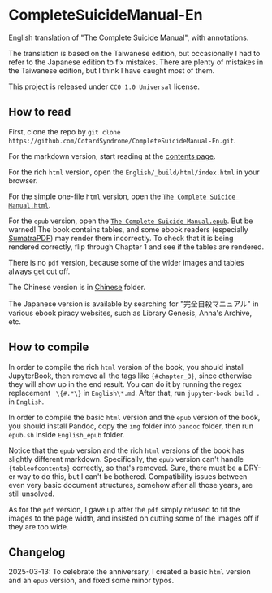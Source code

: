 # CompleteSuicideManual-En

English translation of "The Complete Suicide Manual", with annotations.

The translation is based on the Taiwanese edition, but occasionally I had to refer to the Japanese edition to fix mistakes. There are plenty of mistakes in the Taiwanese edition, but I think I have caught most of them.

This project is released under `CC0 1.0 Universal` license.

## How to read

First, clone the repo by `git clone https://github.com/CotardSyndrome/CompleteSuicideManual-En.git`.

For the markdown version, start reading at the [contents page](English/contents.md).

For the rich `html` version, open the `English/_build/html/index.html` in your browser.

For the simple one-file `html` version, open the [`The Complete Suicide Manual.html`](English_epub/The%20Complete%20Suicide%20Manual.html).

For the `epub` version, open the [`The Complete Suicide Manual.epub`](English_epub/The%20Complete%20Suicide%20Manual.epub). But be warned! The book contains tables, and some ebook readers (especially [SumatraPDF](https://github.com/sumatrapdfreader/sumatrapdf/issues/2272)) may render them incorrectly. To check that it is being rendered correctly, flip through Chapter 1 and see if the tables are rendered.

There is no `pdf` version, because some of the wider images and tables always get cut off.

The Chinese version is in [Chinese](Chinese) folder.

The Japanese version is available by searching for "完全自殺マニュアル" in various ebook piracy websites, such as Library Genesis, Anna's Archive, etc.

## How to compile

In order to compile the rich `html` version of the book, you should install JupyterBook, then remove all the tags like `{#chapter_3}`, since otherwise they will show up in the end result. You can do it by running the regex replacement ` \{#.*\}` in `English\*.md`. After that, run `jupyter-book build .` in `English`.

In order to compile the basic `html` version and the `epub` version of the book, you should install Pandoc, copy the `img` folder into `pandoc` folder, then run `epub.sh` inside `English_epub` folder.

Notice that the `epub` version and the rich `html` versions of the book has slightly different markdown. Specifically, the `epub` version can't handle `{tableofcontents}` correctly, so that's removed. Sure, there must be a DRY-er way to do this, but I can't be bothered. Compatibility issues between even very basic document structures, somehow after all those years, are still unsolved.

As for the `pdf` version, I gave up after the `pdf` simply refused to fit the images to the page width, and insisted on cutting some of the images off if they are too wide.

## Changelog
 
2025-03-13: To celebrate the anniversary, I created a basic `html` version and an `epub` version, and fixed some minor typos.
